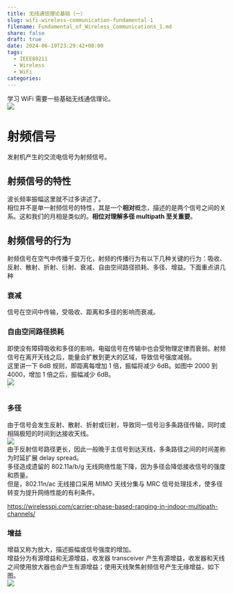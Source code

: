 ```yaml
---
title: 无线通信理论基础（一）
slug: wifi-wireless-communication-fundamental-1
filename: Fundamental_of_Wireless_Communications_1.md
share: false
draft: true
date: 2024-06-19T23:29:42+08:00
tags:
  - IEEE80211
  - Wireless
  - WiFi
categories:
---
```


学习 WiFi 需要一些基础无线通信理论。<br>
![](https://img.jaxwang.top/2024/06/14b3606032cb762104032bbfb6f75b50.png)

# 射频信号
发射机产生的交流电信号为射频信号。

## 射频信号的特性
波长频率振幅这里就不过多讲述了。<br>
相位并不是单一射频信号的特性，其是一个**相对**概念，描述的是两个信号之间的关系。这和我们的月相是类似的。**相位对理解多径 multipath 至关重要**。

## 射频信号的行为
射频信号在空气中传播千变万化，射频的传播行为有以下几种关键的行为：吸收、反射、散射、折射、衍射、衰减、自由空间路径损耗、多径、增益。下面重点讲几种<br>

### 衰减
信号在空间中传输，受吸收、距离和多径的影响而衰减。

### 自由空间路径损耗
即使没有障碍吸收和多径的影响，电磁信号在传输中也会受物理定律而衰弱。射频信号在离开天线之后，能量会扩散到更大的区域，导致信号强度减弱。<br>
这里讲一下 6dB 规则，即距离每增加 1 倍，振幅将减少 6dB。如图中 2000 到 4000，增加 1 倍之后，振幅减少 6dB。<br>
![](https://img.jaxwang.top/2024/06/e503ef0b04a58dba1947b6602f0c6fb3.png)<br>`

### 多径
由于信号会发生反射、散射、折射或衍射，导致同一信号沿多条路径传输，同时或相隔极短的时间到达接收天线。<br>
![](https://img.jaxwang.top/2024/06/3b0bac646faef2045c408753b7248cc6.png)<br>
由于反射信号路径更长，因此一般晚于主信号到达天线，多条路径之间的时间差称为时延扩展 delay spread。<br>
多径造成遗留的 802.11a/b/g 无线网络性能下降，因为多径会降低接收信号的强度和质量。<br>
但是，802.11n/ac 无线接口采用 MIMO 天线分集与 MRC 信号处理技术，使多径转变为提升网络性能的有利条件。<br>

https://wirelesspi.com/carrier-phase-based-ranging-in-indoor-multipath-channels/

### 增益
增益又称为放大，描述振幅或信号强度的增加。<br>
增益分为有源增益和无源增益，收发器 transceiver 产生有源增益，收发器和天线之间使用放大器也会产生有源增益；使用天线聚焦射频信号产生无缘增益，如下图。<br>
![](https://img.jaxwang.top/2024/06/6a4be86a98cfbf4c24a96a3cedad5b2a.png)